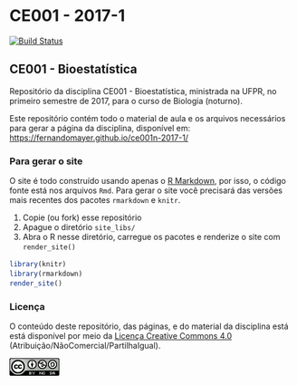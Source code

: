 # CE001 - 2017-1

[![Build Status](https://travis-ci.org/fernandomayer/ce001n-2017-1.svg)](https://travis-ci.org/fernandomayer/ce001n-2017-1)

## CE001 - Bioestatística

Repositório da disciplina CE001 - Bioestatística, ministrada na UFPR, no
primeiro semestre de 2017, para o curso de Biologia (noturno).

Este repositório contém todo o material de aula e os arquivos
necessários para gerar a página da disciplina, disponível em:
https://fernandomayer.github.io/ce001n-2017-1/

### Para gerar o site

O site é todo construído usando apenas o [R Markdown][], por isso, o
código fonte está nos arquivos `Rmd`. Para gerar o site você precisará
das versões mais recentes dos pacotes `rmarkdown` e `knitr`.

1. Copie (ou fork) esse repositório
2. Apague o diretório `site_libs/`
3. Abra o R nesse diretório, carregue os pacotes e renderize o site com
   `render_site()`
```r
library(knitr)
library(rmarkdown)
render_site()
```

### Licença

O conteúdo deste repositório, das páginas, e do material da disciplina
está está disponível por meio da [Licença Creative Commons 4.0][]
(Atribuição/NãoComercial/PartilhaIgual).

![Licença Creative Commons 4.0](img/CC_by-nc-sa_88x31.png)


[Licença Creative Commons 4.0]: https://creativecommons.org/licenses/by-nc-sa/4.0/deed.pt_BR
[R Markdown]: http://rmarkdown.rstudio.com
